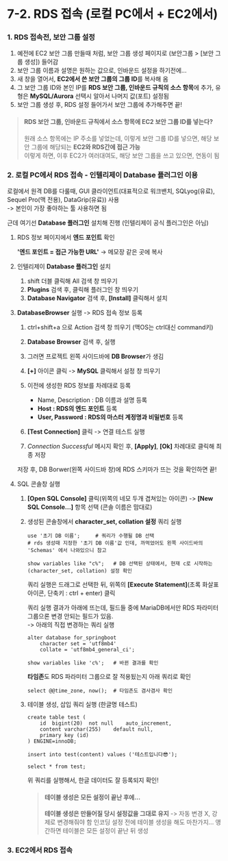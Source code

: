 # 7-2. RDS 접속 (로컬 PC에서 + EC2에서)

### 1. RDS 접속전, 보안 그룹 설정

1. 예전에 EC2 보안 그룹 만들때 처럼, 보안 그룹 생성 페이지로 (보안그룹 > [보안 그룹 생성]) 들어감
2. 보안 그룹 이름과 설명은 원하는 값으로, 인바운드 설정을 하기전에...
3. 새 창을 열어서, **EC2에서 쓴 보안 그룹의 그룹 ID**를 복사해 옴
4. 그 보안 그룹 ID와 본인 IP를 **RDS 보안 그룹, 인바운드 규칙의 소스 항목**에 추가, 유형은 **MySQL/Aurora** 선택시 알아서 나머지 값(포트) 설정됨
5. 보안 그룹 생성 후, RDS 설정 들어가서 보안 그룹에 추가해주면 끝!

> #### RDS 보안 그룹, 인바운드 규칙에서 소스 항목에 **EC2 보안 그룹 ID**를 넣는다?
>
> 원래 소스 항목에는 IP 주소를 넣었는데, 이렇게 보안 그룹 ID를 넣으면, 해당 보안 그룹에 해당되는 **EC2와 RDS간에 접근 가능**  
> 이렇게 하면, 이후 EC2가 여러대여도, 해당 보안 그룹을 쓰고 있으면, 연동이 됨

### 2. 로컬 PC에서 RDS 접속 - 인텔리제이 Database 플러그인 이용

로컬에서 원격 DB를 다룰때, GUI 클라이언트(대표적으로 워크밴치, SQLyog(유료), Sequel Pro(맥 전용), DataGrip(유료)) 사용  
-> 본인이 가장 좋아하는 툴 사용하면 됨

근데 여기선 **Database 플러그인** 설치해 진행 (인텔리제이 공식 플러그인은 아님)  

1. RDS 정보 페이지에서 **엔드 포인트** 확인
    
    **'엔드 포인트 = 접근 가능한 URL'** -> 메모장 같은 곳에 복사
    
2. 인텔리제이 **Database 플러그인** 설치 
    
    1. shift 더블 클릭해 All 검색 창 띄우기 
    2. **Plugins** 검색 후, 클릭해 플러그인 창 띄우기
    3. **Database Navigator** 검색 후, **[Install]** 클릭해서 설치
    
3. **DatabaseBrowser** 실행 -> RDS 접속 정보 등록

    1. ctrl+shift+a 으로 Action 검색 창 띄우기 (맥OS는 ctrl대신 command키)
    2. **Database Browser** 검색 후, 실행
    3. 그러면 프로젝트 왼쪽 사이드바에 **DB Browser**가 생김
    4. **[+]** 아이콘 클릭 -> **MySQL** 클릭해서 설정 창 띄우기
    5. 이전에 생성한 RDS 정보를 차례대로 등록
        
        - Name, Description : DB 이름과 설명 등록
        - **Host : RDS의 엔드 포인트** 등록
        - **User, Password : RDS의 마스터 계정명과 비밀번호** 등록
        
    6. **[Test Connection]** 클릭 -> 연결 테스트 실행
    7. *Connection Successful* 메시지 확인 후, **[Apply]**, **[Ok]** 차례대로 클릭해 최종 저장
    
    저장 후, DB Borwer(왼쪽 사이드바 창)에 RDS 스키마가 뜨는 것을 확인하면 끝!
    
4. SQL 콘솔창 실행

    1. **[Open SQL Console]** 클릭(위쪽의 네모 두개 겹쳐있는 아이콘) -> **[New SQL Console...]** 항목 선택 (콘솔 이름은 맘대로)  
    2. 생성된 콘솔창에서 **character_set, collation 설정** 쿼리 실행 
    
        ```mysql-sql
        use '초기 DB 이름';     # 쿼리가 수행될 DB 선택         
        # rds 생성때 지정한 '초기 DB 이름'값 인데, 까먹었어도 왼쪽 사이드바의 'Schemas' 에서 나와있으니 참고
        
        show variables like "c%";   # DB 선택된 상태에서, 현재 c로 시작하는(character_set, collation) 설정 확인
        ```       
        쿼리 실행은 드래그로 선택한 뒤, 위쪽의 **[Execute Statement]**(초록 화살표 아이콘, 단축키 : ctrl + enter) 클릭   
        
        쿼리 실행 결과가 아래에 뜨는데, 필드들 중에 MariaDB에서만 RDS 파라미터 그룹으론 변경 안되는 필드가 있음.  
        -> 아래의 직접 변경하는 쿼리 실행
        
        ```mysql-sql        
        alter database for_springboot
            character set = 'utf8mb4'
            collate = 'utf8mb4_general_ci';
        
        show variables like 'c%';   # 바뀐 결과를 확인
        ```

        **타임존**도 RDS 파라미터 그룹으로 잘 적용됬는지 아래 쿼리로 확인
        ```mysql-sql
        select @@time_zone, now();  # 타임존도 겸사겸사 확인
        ```
        
    3. 테이블 생성, 삽입 쿼리 실행 (한글명 테스트) 
    
        ```mysql-sql
        create table test (
            id  bigint(20)  not null    auto_increment,
            content varchar(255)    default null,
            primary key (id)
        ) ENGINE=innoDB;
        
        insert into test(content) values ('테스트입니다😎');
        
        select * from test;
        ```
        위 쿼리를 실행해서, 한글 데이터도 잘 등록되지 확인!
        
        > #### 테이블 생성은 모든 설정이 끝난 후에...
        > 
        > **테이블 생성은 만들어질 당시 설정값을 그대로 유지** -> 자동 변경 X, 강제로 변경해줘야 함
        > 인코딩 설정 전에 테이블 생성을 해도 마찬가지... 
        > 앵간하면 테이블은 모든 설정이 끝난 뒤 생성
    
### 3. EC2에서 RDS 접속


